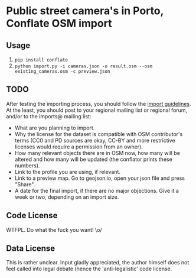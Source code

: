 # Public street camera's in Porto, Conflate OSM import

## Usage

1. `pip install conflate`
2. `python import.py -i cameras.json -o result.osm --osm existing_cameras.osm -c preview.json`

## TODO

After testing the importing process, you should follow the [import guidelines](https://wiki.openstreetmap.org/wiki/Import/Guidelines). At the least, you should post to your regional mailing list or regional forum, and/or to the imports@ mailing list:

* What are you planning to import.
* Why the license for the dataset is compatible with OSM contributor's terms (CC0 and PD sources are okay, CC-BY and more restrictive licenses would require a permission from an owner).
* How many relevant objects there are in OSM now, how many will be altered and how many will be updated (the conflator prints these numbers).
* Link to the profile you are using, if relevant.
* Link to a preview map. Go to geojson.io, open your json file and press "Share".
* A date for the final import, if there are no major objections. Give it a week or two, depending on an import size.

## Code License
WTFPL. Do what the fuck you want! \o/

## Data License
This is rather unclear. Input gladly appreciated, the author himself does not feel called into legal debate (hence the 'anti-legalistic' code license. 
